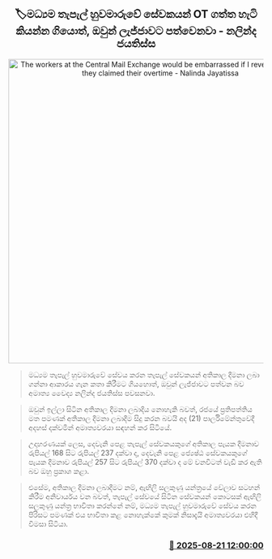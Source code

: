 <p align='center'><b><h2 align='center' title='The workers at the Central Mail Exchange would be embarrassed if I revealed the way they claimed their overtime - Nalinda Jayatissa'>🏷මධ්‍යම තැපැල් හුවමාරුවේ සේවකයන් OT ගත්ත හැටි කියන්න ගියොත්, ඔවුන් ලැජ්ජාවට පත්වෙනවා - නලින්ද ජයතිස්ස</h2></b></p>
<p align='center'><img src='https://helakuru.sgp1.cdn.digitaloceanspaces.com/esana/images/lib/nalinda-jayathissa-parliment.jpg' width='600' alt='The workers at the Central Mail Exchange would be embarrassed if I revealed the way they claimed their overtime - Nalinda Jayatissa'></p>

> මධ්‍යම තැපැල් හුවමාරුවේ සේවය කරන තැපැල් සේවකයන් අතිකාල දීමනා ලබා ගන්නා ආකාරය ගැන කතා කිරීමට ගියහොත්, ඔවුන් ලැජ්ජාවට පත්වන බව අමාත්‍ය වෛද්‍ය නලින්ද ජයතිස්ස පවසනවා.

> ඔවුන් ඉල්ලා සිටින අතිකාල දීමනා ලබාදිය නොහැකි බවත්, රජයේ ප්‍රතිපත්තිය මත පමණක් අතිකාල දීමනා ලබාදීම සිදු කරන බවයි අද (21) පාර්ලිමේන්තුවේදී අදහස් දක්වමින් අමාත්‍යවරයා සඳහන් කර සිටියේ.

> උදාහරණයක් ලෙස, දෙවැනි පෙළ තැපැල් සේවකයකුගේ අතිකාල පැයක දීමනාව රුපියල් 168 සිට රුපියල් 237 දක්වා ද, දෙවැනි පෙළ ජ්‍යෙෂ්ඨ සේවකයකුගේ පැයක දීමනාව රුපියල් 257 සිට රුපියල් 370 දක්වා ද මේ වනවිටත් වැඩි කර ඇති බව ඔහු ප්‍රකාශ කළා.

> එසේම, අතිකාල දීමනා ලබාදීමට නම්, ඇඟිලි සලකුණු යන්ත්‍රයේ වේලාව සටහන් කිරීම අනිවාර්යය වන බවත්, තැපැල් සේවයේ සිටින සේවකයන් කොටසක් ඇඟිලි සලකුණු යන්ත්‍ර භාවිතා කරන්නේ නම්, මධ්‍යම තැපැල් හුවමාරුවේ සේවය කරන පිරිසට පමණක් එය භාවිතා කළ නොහැක්කේ කුමක් නිසාදැයි අමාත්‍යවරයා එහිදී විමසා සිටියා.



<h3 align='right'><a href='https://www.helakuru.lk/esana/p/112897/'>📅 2025-08-21 12:00:00</a></h3>
